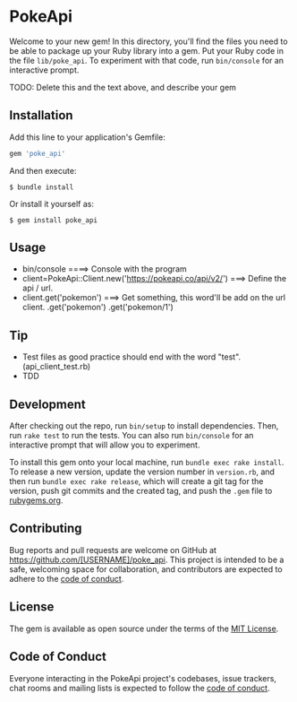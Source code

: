 # PokeApi

Welcome to your new gem! In this directory, you'll find the files you need to be able to package up your Ruby library into a gem. Put your Ruby code in the file `lib/poke_api`. To experiment with that code, run `bin/console` for an interactive prompt.

TODO: Delete this and the text above, and describe your gem

## Installation

Add this line to your application's Gemfile:

```ruby
gem 'poke_api'
```

And then execute:

    $ bundle install

Or install it yourself as:

    $ gem install poke_api

## Usage

- bin/console ====> Console with the program
- client=PokeApi::Client.new('https://pokeapi.co/api/v2/') ===> Define the api / url.
- client.get('pokemon') ===> Get something, this word'll be add on the url client.
.get('pokemon')
.get('pokemon/1')

## Tip
- Test files as good practice should end with the word "test". (api_client_test.rb)
- TDD

## Development

After checking out the repo, run `bin/setup` to install dependencies. Then, run `rake test` to run the tests. You can also run `bin/console` for an interactive prompt that will allow you to experiment.

To install this gem onto your local machine, run `bundle exec rake install`. To release a new version, update the version number in `version.rb`, and then run `bundle exec rake release`, which will create a git tag for the version, push git commits and the created tag, and push the `.gem` file to [rubygems.org](https://rubygems.org).

## Contributing

Bug reports and pull requests are welcome on GitHub at https://github.com/[USERNAME]/poke_api. This project is intended to be a safe, welcoming space for collaboration, and contributors are expected to adhere to the [code of conduct](https://github.com/[USERNAME]/poke_api/blob/master/CODE_OF_CONDUCT.md).

## License

The gem is available as open source under the terms of the [MIT License](https://opensource.org/licenses/MIT).

## Code of Conduct

Everyone interacting in the PokeApi project's codebases, issue trackers, chat rooms and mailing lists is expected to follow the [code of conduct](https://github.com/[USERNAME]/poke_api/blob/master/CODE_OF_CONDUCT.md).



